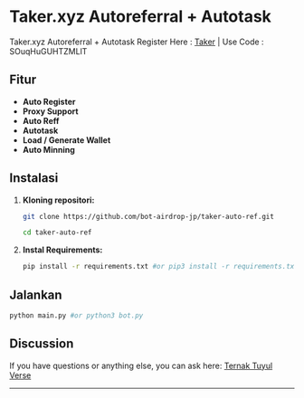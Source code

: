 # Taker.xyz Autoreferral + Autotask

Taker.xyz Autoreferral + Autotask
Register Here : [Taker](https://earn.taker.xyz?start=0RRYY) | Use Code : SOuqHuGUHTZMLlT

## Fitur

- **Auto Register**
- **Proxy Support**
- **Auto Reff**
- **Autotask**
- **Load / Generate Wallet**
- **Auto Minning**

## Instalasi

1. **Kloning repositori:**

   ```bash
   git clone https://github.com/bot-airdrop-jp/taker-auto-ref.git
   ```

   ```bash
   cd taker-auto-ref
   ```

2. **Instal Requirements:**
   ```bash
   pip install -r requirements.txt #or pip3 install -r requirements.txt
   ```

## Jalankan

```bash
python main.py #or python3 bot.py
```

## Discussion

If you have questions or anything else, you can ask here: [Ternak Tuyul Verse](https://t.me/TuyulVerse)

---
